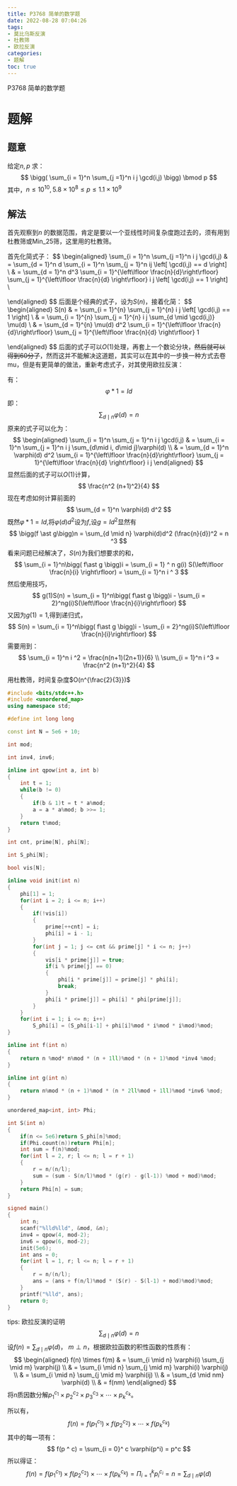 ```yaml
---
title: P3768 简单的数学题
date: 2022-08-28 07:04:26
tags:
- 莫比乌斯反演
- 杜教筛
- 欧拉反演
categories:
- 题解
toc: true
---
```


P3768 简单的数学题


<!-- more -->



# 题解

## 题意

给定$n,p$ 求：
$$
\bigg(  \sum_{i = 1}^n \sum_{j =1}^n i j \gcd(i,j) \bigg) \bmod p
$$
其中，$n \le 10 ^ {10}, 5.8 \times 10 ^ 8 \le p \le 1.1 \times 10 ^ 9$

## 解法

首先观察到$n$ 的数据范围，肯定是要以一个亚线性时间复杂度跑过去的，须有用到杜教筛或Min_25筛，这里用的杜教筛。

首先化简式子：
$$
\begin{aligned}
\sum_{i = 1}^n \sum_{j =1}^n i j \gcd(i,j)
& = \sum_{d = 1}^n d \sum_{i = 1}^n \sum_{j = 1}^n ij \left[ \gcd(i,j) == d \right] \\
& = \sum_{d = 1}^n d^3 \sum_{i = 1}^{\left\lfloor \frac{n}{d}\right\rfloor} \sum_{j = 1}^{\left\lfloor \frac{n}{d} \right\rfloor} i j \left[ \gcd(i,j) == 1 \right] \\

\end{aligned}
$$
后面是个经典的式子，设为$S(n)$，接着化简：
$$
\begin{aligned}
S(n)
& = \sum_{i = 1}^{n} \sum_{j = 1}^{n} i j \left[ \gcd(i,j) == 1 \right] \\
& = \sum_{i = 1}^{n} \sum_{j = 1}^{n} i j \sum_{d \mid \gcd(i,j)} \mu(d) \\
& = \sum_{d = 1}^{n} \mu(d) d^2 \sum_{i = 1}^{\left\lfloor \frac{n}{d}\right\rfloor} \sum_{j = 1}^{\left\lfloor \frac{n}{d} \right\rfloor} 1

\end{aligned}
$$
后面的式子可以$O(1)$处理，再套上一个数论分块，~~然后就可以得到60分了~~，然而这并不能解决这道题，其实可以在其中的一步换一种方式去卷mu，但是有更简单的做法，重新考虑式子，对其使用欧拉反演：

有：
$$
\varphi \ast 1 = Id 
$$
即：
$$
\sum_{d\mid n}\varphi(d) = n
$$
原来的式子可以化为：
$$
\begin{aligned}
\sum_{i = 1}^n \sum_{j = 1}^n i j \gcd(i,j)
& = \sum_{i = 1}^n \sum_{j = 1}^n i j \sum_{d\mid i, d\mid j}\varphi(d) \\
& = \sum_{d = 1}^n \varphi(d) d^2 \sum_{i = 1}^{\left\lfloor \frac{n}{d}\right\rfloor} \sum_{j = 1}^{\left\lfloor \frac{n}{d} \right\rfloor} i j
\end{aligned}
$$
显然后面的式子可以$O(1)$计算，
$$
\frac{n^2 (n+1)^2}{4}
$$
现在考虑如何计算前面的
$$
\sum_{d = 1}^n \varphi(d) d^2
$$
既然$\varphi \ast 1 = Id$,将$\varphi(d)d^2$设为$f$,设$g = Id^2$显然有
$$
\bigg(f \ast g\bigg)n = \sum_{d \mid n} \varphi(d)d^2 (\frac{n}{d})^2 = n ^3
$$
看来问题已经解决了，$S(n)$为我们想要求的和，
$$
\sum_{i = 1}^n\bigg( f\ast g \bigg)i   = \sum_{i = 1} ^ n g(i) S(\left\lfloor \frac{n}{i} \right\rfloor) = \sum_{i = 1}^n i ^ 3
$$
然后使用技巧，
$$
g(1)S(n) = \sum_{i = 1}^n\bigg( f\ast g \bigg)i - \sum_{i = 2}^ng(i)S(\left\lfloor \frac{n}{i}\right\rfloor)
$$
又因为$g(1) = 1$,得到递归式，
$$
S(n) = \sum_{i = 1}^n\bigg( f\ast g \bigg)i - \sum_{i = 2}^ng(i)S(\left\lfloor \frac{n}{i}\right\rfloor)
$$
需要用到：
$$
\sum_{i = 1}^n i ^2 = \frac{n(n+1)(2n+1)}{6} \\
\sum_{i = 1}^n i ^3 = \frac{n^2 (n+1)^2}{4}
$$


用杜教筛，时间复杂度$O(n^{\frac{2}{3}})$

 

~~~c++
#include <bits/stdc++.h>
#include <unordered_map>
using namespace std;

#define int long long

const int N = 5e6 + 10;

int mod;

int inv4, inv6;

inline int qpow(int a, int b)
{
    int t = 1;
    while(b != 0)
    {
        if(b & 1)t = t * a%mod;
        a = a * a%mod; b >>= 1;
    }
    return t%mod;
}

int cnt, prime[N], phi[N];

int S_phi[N];

bool vis[N];

inline void init(int n)
{
    phi[1] = 1;
    for(int i = 2; i <= n; i++)
    {
        if(!vis[i])
        {
            prime[++cnt] = i;
            phi[i] = i - 1;
        }
        for(int j = 1; j <= cnt && prime[j] * i <= n; j++)
        {
            vis[i * prime[j]] = true;
            if(i % prime[j] == 0)
            {
                phi[i * prime[j]] = prime[j] * phi[i];
                break;
            }
            phi[i * prime[j]] = phi[i] * phi[prime[j]];
        }
    }
    for(int i = 1; i <= n; i++)
        S_phi[i] = (S_phi[i-1] + phi[i]%mod * i%mod * i%mod)%mod;
}

inline int f(int n)
{
    return n %mod* n%mod * (n + 1ll)%mod * (n + 1)%mod *inv4 %mod;
}

inline int g(int n)
{
    return n%mod * (n + 1)%mod * (n * 2ll%mod + 1ll)%mod *inv6 %mod;
}

unordered_map<int, int> Phi;

int S(int n)
{
    if(n <= 5e6)return S_phi[n]%mod;
    if(Phi.count(n))return Phi[n];
    int sum = f(n)%mod;
    for(int l = 2, r; l <= n; l = r + 1)
    {
        r = n/(n/l);
        sum = (sum - S(n/l)%mod * (g(r) - g(l-1)) %mod + mod)%mod;
    }
    return Phi[n] = sum;
}

signed main()
{
    int n;
    scanf("%lld%lld", &mod, &n);
    inv4 = qpow(4, mod-2);
    inv6 = qpow(6, mod-2);
    init(5e6);
    int ans = 0;
    for(int l = 1, r; l <= n; l = r + 1)
    {
        r = n/(n/l);
        ans = (ans + f(n/l)%mod * (S(r) - S(l-1) + mod)%mod)%mod;
    }
    printf("%lld", ans);
    return 0;
}
~~~



  

tips: 欧拉反演的证明
$$
\sum_{d \mid n} \varphi(d) = n
$$
设$f(n) = \sum_{d \mid n} \varphi(d)$， $m \perp n$，根据欧拉函数的积性函数的性质有：
$$
\begin{aligned}
f(n) \times f(m) 
& = \sum_{i \mid n} \varphi(i) \sum_{j \mid m} \varphi(j) \\
& = \sum_{i \mid n}  \sum_{j \mid m} \varphi(i) \varphi(j) \\
& = \sum_{i \mid n}  \sum_{j \mid m} \varphi(ij)  \\
& = \sum_{d \mid nm}  \varphi(d)  \\
& = f(nm)
\end{aligned}
$$
将$n$质因数分解$p_1 ^ {c_{1}} \times p_2 ^ {c_{2}} \times p_3 ^ {c_{3}} \times \cdots \times p_k ^ {c_{k}}$。

所以有，
$$
f(n) = f(p_1 ^ {c_{1}}) \times f(p_2 ^ {c_{2}}) \times \cdots \times f(p_k ^ {c_{k}})
$$
其中的每一项有：
$$
f(p ^ c) = \sum_{i = 0}^ c \varphi(p^i) = p^c
$$
所以得证：
$$
f(n) = f(p_1 ^ {c_{1}}) \times f(p_2 ^ {c_{2}}) \times \cdots \times f(p_k ^ {c_{k}}) = \Pi_{i =1}^k p_i^{c_i} = n = \sum_{d \mid n} \varphi(d)
$$
